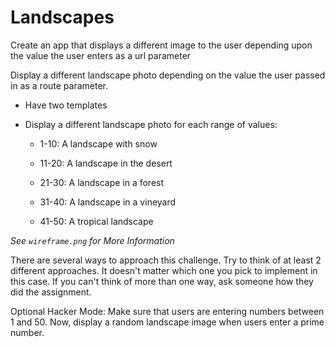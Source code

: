 # Landscapes

Create an app that displays a different image to the user depending upon the value the user enters as a url parameter

Display a different landscape photo depending on the value the user passed in as a route parameter.

+ Have two templates

+ Display a different landscape photo for each range of values:

	- 1-10: A landscape with snow

	- 11-20: A landscape in the desert

	- 21-30: A landscape in a forest

	- 31-40: A landscape in a vineyard

	- 41-50: A tropical landscape

*See `wireframe.png` for More Information*

There are several ways to approach this challenge. Try to think of at least 2 different approaches. It doesn't matter which one you pick to implement in this case. If you can't think of more than one way, ask someone how they did the assignment.

Optional Hacker Mode: Make sure that users are entering numbers between 1 and 50. Now, display a random landscape image when users enter a prime number.
